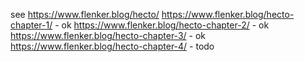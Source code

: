 see https://www.flenker.blog/hecto/
https://www.flenker.blog/hecto-chapter-1/ - ok
https://www.flenker.blog/hecto-chapter-2/ - ok
https://www.flenker.blog/hecto-chapter-3/ - ok
https://www.flenker.blog/hecto-chapter-4/ - todo
